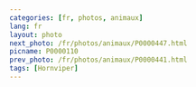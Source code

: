 ```yaml
---
categories: [fr, photos, animaux]
lang: fr
layout: photo
next_photo: /fr/photos/animaux/P0000447.html
picname: P0000110
prev_photo: /fr/photos/animaux/P0000441.html
tags: [Hornviper]
---
```

